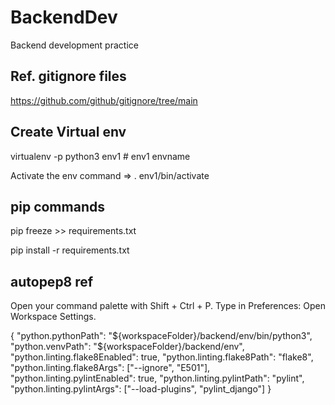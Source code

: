 # BackendDev
Backend development practice

## Ref. gitignore files
https://github.com/github/gitignore/tree/main

## Create Virtual env
virtualenv -p python3 env1  # env1 envname

Activate the env command => . env1/bin/activate

## pip commands
pip freeze >> requirements.txt

pip install -r requirements.txt



##
## autopep8 ref
Open your command palette with Shift + Ctrl + P. Type in Preferences: Open Workspace Settings. 


{
    "python.pythonPath": "${workspaceFolder}/backend/env/bin/python3",
    "python.venvPath": "${workspaceFolder}/backend/env",
    "python.linting.flake8Enabled": true,
    "python.linting.flake8Path": "flake8",
    "python.linting.flake8Args": ["--ignore", "E501"],
    "python.linting.pylintEnabled": true,
    "python.linting.pylintPath": "pylint",
    "python.linting.pylintArgs": ["--load-plugins", "pylint_django"]
}